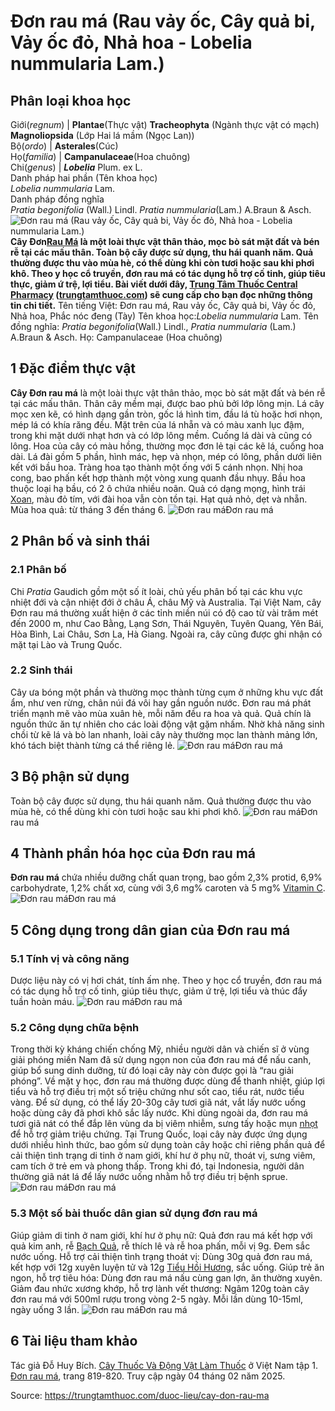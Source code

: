 # Đơn rau má (Rau vảy ốc, Cây quả bi, Vảy ốc đỏ, Nhả hoa - Lobelia nummularia Lam.)

Phân loại khoa học  
---  
Giới(_regnum_) |  **Plantae**(Thực vật) **Tracheophyta** (Ngành thực vật có mạch) **Magnoliopsida** (Lớp Hai lá mầm (Ngọc Lan))  
Bộ(_ordo_) | **Asterales**(Cúc)  
Họ(_familia_) | **Campanulaceae**(Hoa chuông)  
Chi(_genus_) | _**Lobelia**_ Plum. ex L.  
Danh pháp hai phần (Tên khoa học)  
_Lobelia nummularia_ Lam.  
Danh pháp đồng nghĩa  
_Pratia begonifolia_ (Wall.) Lindl. _Pratia nummularia_(Lam.) A.Braun & Asch.  
![Đơn rau má \(Rau vảy ốc, Cây quả bi, Vảy ốc đỏ, Nhả hoa - Lobelia nummularia Lam.\)](https://trungtamthuoc.com/images/others/don-rau-ma-1-6574.jpg)
**Cây Đơn[Rau Má](https://trungtamthuoc.com/duoc-lieu/rau-ma-13 "Rau Má") là một loài thực vật thân thảo, mọc bò sát mặt đất và bén rễ tại các mấu thân. Toàn bộ cây được sử dụng, thu hái quanh năm. Quả thường được thu vào mùa hè, có thể dùng khi còn tươi hoặc sau khi phơi khô. Theo y học cổ truyền, đơn rau má có tác dụng hỗ trợ cố tinh, giúp tiêu thực, giảm ứ trệ, lợi tiểu. Bài viết dưới đây, [Trung Tâm Thuốc Central Pharmacy](https://trungtamthuoc.com/ "Trung Tâm Thuốc Central Pharmacy") ([trungtamthuoc.com](https://trungtamthuoc.com/ "trungtamthuoc.com")) sẽ cung cấp cho bạn đọc những thông tin chi tiết.**
Tên tiếng Việt: Đơn rau má, Rau vảy ốc, Cây quả bi, Vảy ốc đỏ, Nhả hoa, Phắc nóc đeng (Tày)
Tên khoa học:_Lobelia nummularia_ Lam.
Tên đồng nghĩa: _Pratia begonifolia_(Wall.) Lindl., _Pratia nummularia_ (Lam.) A.Braun & Asch.
Họ: Campanulaceae (Hoa chuông)
##  1 Đặc điểm thực vật
**Cây Đơn rau má** là một loài thực vật thân thảo, mọc bò sát mặt đất và bén rễ tại các mấu thân. Thân cây mềm mại, được bao phủ bởi lớp lông mịn. Lá cây mọc xen kẽ, có hình dạng gần tròn, gốc lá hình tim, đầu lá tù hoặc hơi nhọn, mép lá có khía răng đều. Mặt trên của lá nhẵn và có màu xanh lục đậm, trong khi mặt dưới nhạt hơn và có lớp lông mềm. Cuống lá dài và cũng có lông.
Hoa của cây có màu hồng, thường mọc đơn lẻ tại các kẽ lá, cuống hoa dài. Lá đài gồm 5 phần, hình mác, hẹp và nhọn, mép có lông, phần dưới liên kết với bầu hoa. Tràng hoa tạo thành một ống với 5 cánh nhọn. Nhị hoa cong, bao phấn kết hợp thành một vòng xung quanh đầu nhụy. Bầu hoa thuộc loại hạ bầu, có 2 ô chứa nhiều noãn.
Quả có dạng mọng, hình trái [Xoan](https://trungtamthuoc.com/duoc-lieu/cay-xoan "Xoan"), màu đỏ tím, với đài hoa vẫn còn tồn tại. Hạt quả nhỏ, dẹt và nhẵn.
Mùa hoa quả: từ tháng 3 đến tháng 6.
![Đơn rau má](https://trungtamthuoc.com/images/item/don-rau-ma-2.jpg)Đơn rau má
##  2 Phân bố và sinh thái
### 2.1 Phân bố
Chi _Pratia_ Gaudich gồm một số ít loài, chủ yếu phân bố tại các khu vực nhiệt đới và cận nhiệt đới ở châu Á, châu Mỹ và Australia. Tại Việt Nam, cây Đơn rau má thường xuất hiện ở các tỉnh miền núi có độ cao từ vài trăm mét đến 2000 m, như Cao Bằng, Lạng Sơn, Thái Nguyên, Tuyên Quang, Yên Bái, Hòa Bình, Lai Châu, Sơn La, Hà Giang. Ngoài ra, cây cũng được ghi nhận có mặt tại Lào và Trung Quốc.
### 2.2 Sinh thái
Cây ưa bóng một phần và thường mọc thành từng cụm ở những khu vực đất ẩm, như ven rừng, chân núi đá vôi hay gần nguồn nước. Đơn rau má phát triển mạnh mẽ vào mùa xuân hè, mỗi năm đều ra hoa và quả. Quả chín là nguồn thức ăn tự nhiên cho các loài động vật gặm nhấm. Nhờ khả năng sinh chồi từ kẽ lá và bò lan nhanh, loài cây này thường mọc lan thành mảng lớn, khó tách biệt thành từng cá thể riêng lẻ.
![Đơn rau má](https://trungtamthuoc.com/images/item/don-rau-ma-3.jpg)Đơn rau má
##  3 Bộ phận sử dụng
Toàn bộ cây được sử dụng, thu hái quanh năm. Quả thường được thu vào mùa hè, có thể dùng khi còn tươi hoặc sau khi phơi khô.
![Đơn rau má](https://trungtamthuoc.com/images/item/don-rau-ma-4.jpg)Đơn rau má
##  4 Thành phần hóa học của Đơn rau má
**Đơn rau má** chứa nhiều dưỡng chất quan trọng, bao gồm 2,3% protid, 6,9% carbohydrate, 1,2% chất xơ, cùng với 3,6 mg% caroten và 5 mg% [Vitamin C](https://trungtamthuoc.com/hoat-chat/vitamin-c "Vitamin C").
![Đơn rau má](https://trungtamthuoc.com/images/item/don-rau-ma-5.jpg)Đơn rau má
##  5 Công dụng trong dân gian của Đơn rau má
### 5.1 Tính vị và công năng
Dược liệu này có vị hơi chát, tính ấm nhẹ. Theo y học cổ truyền, đơn rau má có tác dụng hỗ trợ cố tinh, giúp tiêu thực, giảm ứ trệ, lợi tiểu và thúc đẩy tuần hoàn máu.
![Đơn rau má](https://trungtamthuoc.com/images/item/don-rau-ma-6.jpg)Đơn rau má
### 5.2 Công dụng chữa bệnh
Trong thời kỳ kháng chiến chống Mỹ, nhiều người dân và chiến sĩ ở vùng giải phóng miền Nam đã sử dụng ngọn non của đơn rau má để nấu canh, giúp bổ sung dinh dưỡng, từ đó loại cây này còn được gọi là “rau giải phóng”.
Về mặt y học, đơn rau má thường được dùng để thanh nhiệt, giúp lợi tiểu và hỗ trợ điều trị một số triệu chứng như sốt cao, tiểu rát, nước tiểu vàng. Để sử dụng, có thể lấy 20-30g cây tươi giã nát, vắt lấy nước uống hoặc dùng cây đã phơi khô sắc lấy nước. Khi dùng ngoài da, đơn rau má tươi giã nát có thể đắp lên vùng da bị viêm nhiễm, sưng tấy hoặc mụn [nhọt](https://trungtamthuoc.com/bai-viet/nhot "nhọt") để hỗ trợ giảm triệu chứng.
Tại Trung Quốc, loại cây này được ứng dụng dưới nhiều hình thức, bao gồm sử dụng toàn cây hoặc chỉ riêng phần quả để cải thiện tình trạng di tinh ở nam giới, khí hư ở phụ nữ, thoát vị, sưng viêm, cam tích ở trẻ em và phong thấp. Trong khi đó, tại Indonesia, người dân thường giã nát lá để lấy nước uống nhằm hỗ trợ điều trị bệnh sprue.
![Đơn rau má](https://trungtamthuoc.com/images/item/don-rau-ma-7.jpg)Đơn rau má
### 5.3 Một số bài thuốc dân gian sử dụng đơn rau má
Giúp giảm di tinh ở nam giới, khí hư ở phụ nữ: Quả đơn rau má kết hợp với quả kim anh, rễ [Bạch Quả](https://trungtamthuoc.com/duoc-lieu/bach-qua "Bạch Quả"), rễ thích lê và rễ hoa phấn, mỗi vị 9g. Đem sắc nước uống.
Hỗ trợ cải thiện tình trạng thoát vị: Dùng 30g quả đơn rau má, kết hợp với 12g xuyên luyện tử và 12g [Tiểu Hồi Hương](https://trungtamthuoc.com/duoc-lieu/tieu-hoi "Tiểu Hồi Hương"), sắc uống.
Giúp trẻ ăn ngon, hỗ trợ tiêu hóa: Dùng đơn rau má nấu cùng gan lợn, ăn thường xuyên.
Giảm đau nhức xương khớp, hỗ trợ lành vết thương: Ngâm 120g toàn cây đơn rau má với 500ml rượu trong vòng 2-5 ngày. Mỗi lần dùng 10-15ml, ngày uống 3 lần.
![Đơn rau má](https://trungtamthuoc.com/images/item/don-rau-ma-8.jpg)Đơn rau má
##  6 Tài liệu tham khảo
Tác giả Đỗ Huy Bích. [Cây Thuốc Và Động Vật Làm Thuốc](https://trungtamthuoc.com/bai-viet/doc-online-va-tai-mien-phi-pdf-sach-cay-thuoc-va-dong-vat-lam-thuoc-o-viet-nam "Cây Thuốc Và Động Vật Làm Thuốc") ở Việt Nam tập 1. [Đơn rau má](https://trungtamthuoc.com/upload/pdf/cay-thuoc-va-dong-vat-lam-thuoc-tap-1-trungtamthuoc.com.pdf), trang 819-820. Truy cập ngày 04 tháng 02 năm 2025.


Source: https://trungtamthuoc.com/duoc-lieu/cay-don-rau-ma